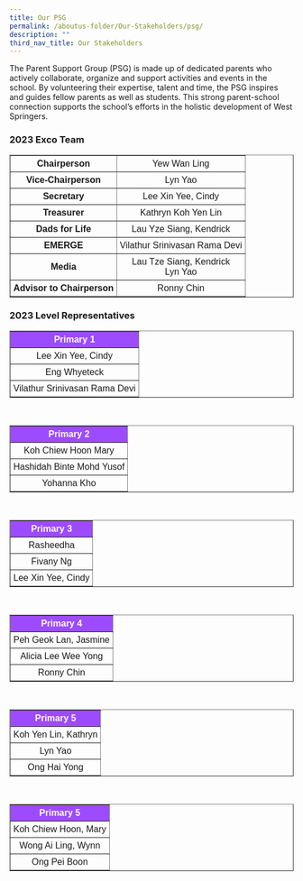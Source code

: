```yaml
---
title: Our PSG
permalink: /aboutus-folder/Our-Stakeholders/psg/
description: ""
third_nav_title: Our Stakeholders
---
```

The Parent Support Group (PSG) is made up of dedicated parents who actively collaborate, organize and support activities and events in the school. By volunteering their expertise, talent and time, the PSG inspires and guides fellow parents as well as students. This strong parent-school connection supports the school’s efforts in the holistic development of West Springers.


<style>
table {
  font-family: arial, sans-serif;
  border-collapse: collapse;
  text-align: center;
}

td, th {
  border: 1x solid #dddddd;
  text-align: center;
  padding: 5px;
}

th:nth-child(1) {
  background-color: #9d4bfe;
  color: #ffffff;
}

</style>

<h3>2023 Exco Team</h3>

<table border=1>
<tr>
 <td>
	 <b>Chairperson</b>
 </td>
 <td>
  Yew Wan Ling
 </td>
</tr>

<tr>
 <td>
	 <b>Vice-Chairperson</b>
 </td>
 <td>
  Lyn Yao
 </td>
</tr>

<tr>
 <td>
	 <b>Secretary</b>
 </td>
 <td>
  Lee Xin Yee, Cindy 
 </td>
</tr>

<tr>
 <td>
	 <b>Treasurer</b>
 </td>
 <td>
  Kathryn Koh Yen Lin
 </td>
</tr>

<tr>
 <td>
	 <b>Dads for Life</b>
 </td>
 <td>
  Lau Yze Siang, Kendrick
 </td>
</tr>

<tr>
 <td>
	 <b>EMERGE</b>
 </td>
 <td>
  Vilathur Srinivasan Rama Devi
 </td>
</tr>

<tr>
 <td>
	 <b>Media</b>
 </td>
 <td>
  Lau Tze Siang, Kendrick
  <br>
  Lyn Yao
 </td>
</tr>

<tr>
 <td>
	 <b>Advisor to Chairperson</b>
 </td>
 <td>
  Ronny Chin
 </td>
</tr>

</table>

<h3>2023 Level Representatives</h3>

<table border=1>

<tr>
 <th>Primary 1</th>
</tr>

<tr>
 <td>
 Lee Xin Yee, Cindy
 </td>
</tr>

<tr>
 <td>
 Eng Whyeteck
 </td>
</tr>

<tr>
 <td>
 Vilathur Srinivasan Rama Devi
 </td>
</tr>

</table>
<br>
<table border=1>

<tr>
 <th>Primary 2</th>
</tr>

<tr>
 <td>
 Koh Chiew Hoon Mary
 </td>
</tr>

<tr>
 <td>
 Hashidah Binte Mohd Yusof
 </td>
</tr>

<tr>
 <td>
 Yohanna Kho
 </td>
</tr>

</table>
<br>
<table border=1>

<tr>
 <th>Primary 3</th>
</tr>

<tr>
 <td>
 Rasheedha
 </td>
</tr>

<tr>
 <td>
 Fivany Ng
 </td>
</tr>

<tr>
 <td>
 Lee Xin Yee, Cindy
 </td>
</tr>

</table>
<br>
<table border=1>

<tr>
 <th>Primary 4</th>
</tr>

<tr>
 <td>
 Peh Geok Lan, Jasmine
 </td>
</tr>

<tr>
 <td>
 Alicia Lee Wee Yong
 </td>
</tr>

<tr>
 <td>
 Ronny Chin
 </td>
</tr>

</table>
<br>
<table border=1>

<tr>
 <th>Primary 5</th>
</tr>

<tr>
 <td>
 Koh Yen Lin, Kathryn
 </td>
</tr>

<tr>
 <td>
 Lyn Yao
 </td>
</tr>

<tr>
 <td>
 Ong Hai Yong
 </td>
</tr>

</table>
<br>
<table border=1>

<tr>
 <th>Primary 5</th>
</tr>

<tr>
 <td>
 Koh Chiew Hoon, Mary
 </td>
</tr>

<tr>
 <td>
 Wong Ai Ling, Wynn
 </td>
</tr>

<tr>
 <td>
 Ong Pei Boon
 </td>
</tr>

</table>